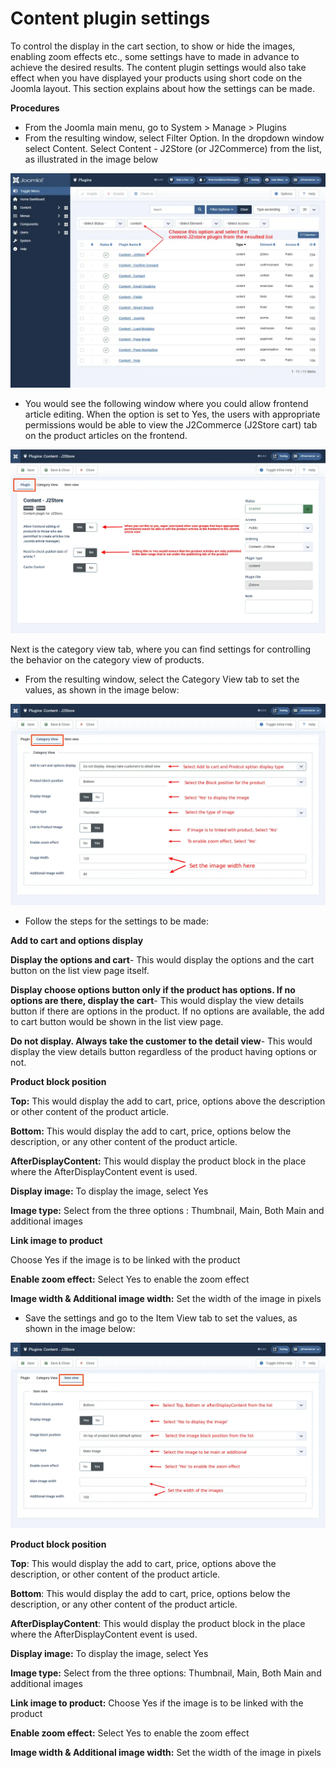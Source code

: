 # Content plugin settings

To control the display in the cart section, to show or hide the images, enabling zoom effects etc., some settings have to made in advance to achieve the desired results. The content plugin settings would also take effect when you have displayed your products using short code on the Joomla layout. This section explains about how the settings can be made.

**Procedures**

* From the Joomla main menu, go to System > Manage > Plugins
* From the resulting window, select Filter Option. In the dropdown window select Content.  Select Content - J2Store (or J2Commerce) from the list, as illustrated in the image below

![Contentplugin-contentfilter](../.gitbook/assets/content2.webp)

* You would see the following window where you could allow frontend article editing. When the option is set to Yes, the users with appropriate permissions would be able to view the J2Commerce (J2Store cart) tab on the product articles on the frontend.

![Contentplugin-frontendediting](<../.gitbook/assets/content plugin2.webp>)

Next is the category view tab, where you can find settings for controlling the behavior on the category view of products.

* From the resulting window, select the Category View tab to set the values, as shown in the image below:

![Contentplugin-categoryview](<../.gitbook/assets/content category2.webp>)

* Follow the steps for the settings to be made:

**Add to cart and options display**

**Display the options and cart**- This would display the options and the cart button on the list view page itself.

**Display choose options button only if the product has options. If no options are there, display the cart**- This would display the view details button if there are options in the product. If no options are available, the add to cart button would be shown in the list view page.

**Do not display. Always take the customer to the detail view**- This would display the view details button regardless of the product having options or not.

**Product block position**

**Top:** This would display the add to cart, price, options above the description or other content of the product article.

**Bottom:** This would display the add to cart, price, options below the description, or any other content of the product article.

**AfterDisplayContent:** This would display the product block in the place where the AfterDisplayContent event is used.

**Display image:** To display the image, select Yes

**Image type:** Select from the three options : Thumbnail, Main, Both Main and additional images

**Link image to product**

Choose Yes if the image is to be linked with the product

**Enable zoom effect:** Select Yes to enable the zoom effect

**Image width & Additional image width:** Set the width of the image in pixels

* Save the settings and go to the Item View tab to set the values, as shown in the image below:

![Setup-contentplugin-itemview](<../.gitbook/assets/content item view2.webp>)

**Product block position**

**Top**: This would display the add to cart, price, options above the description, or other content of the product article.

**Bottom**: This would display the add to cart, price, options below the description, or any other content of the product article.

**AfterDisplayContent**: This would display the product block in the place where the AfterDisplayContent event is used.

**Display image:** To display the image, select Yes

**Image type:** Select from the three options: Thumbnail, Main, Both Main and additional images

**Link image to product:** Choose Yes if the image is to be linked with the product

**Enable zoom effect:** Select Yes to enable the zoom effect

**Image width & Additional image width:** Set the width of the image in pixels
